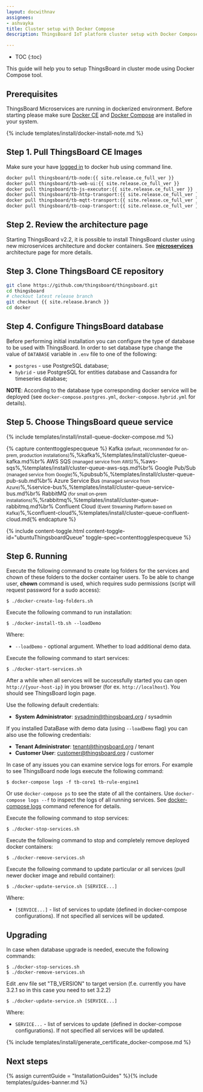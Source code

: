 ```yaml
---
layout: docwithnav
assignees:
- ashvayka
title: Cluster setup with Docker Compose
description: ThingsBoard IoT platform cluster setup with Docker Compose guide

---
```


* TOC
{:toc}

This guide will help you to setup ThingsBoard in cluster mode using Docker Compose tool. 

## Prerequisites

ThingsBoard Microservices are running in dockerized environment.
Before starting please make sure [Docker CE](https://docs.docker.com/install/) and [Docker Compose](https://docs.docker.com/compose/install/) are installed in your system. 

{% include templates/install/docker-install-note.md %}

## Step 1. Pull ThingsBoard CE Images

Make sure your have [logged in](https://docs.docker.com/engine/reference/commandline/login/) to docker hub using command line.

```bash
docker pull thingsboard/tb-node:{{ site.release.ce_full_ver }}
docker pull thingsboard/tb-web-ui:{{ site.release.ce_full_ver }}
docker pull thingsboard/tb-js-executor:{{ site.release.ce_full_ver }}
docker pull thingsboard/tb-http-transport:{{ site.release.ce_full_ver }}
docker pull thingsboard/tb-mqtt-transport:{{ site.release.ce_full_ver }}
docker pull thingsboard/tb-coap-transport:{{ site.release.ce_full_ver }}
```

## Step 2. Review the architecture page

Starting ThingsBoard v2.2, it is possible to install ThingsBoard cluster using new microservices architecture and docker containers. 
See [**microservices**](/docs/reference/msa/) architecture page for more details.

## Step 3. Clone ThingsBoard CE repository

```bash
git clone https://github.com/thingsboard/thingsboard.git
cd thingsboard
# checkout latest release branch
git checkout {{ site.release.branch }}
cd docker
```

## Step 4. Configure ThingsBoard database

Before performing initial installation you can configure the type of database to be used with ThingsBoard.
In order to set database type change the value of `DATABASE` variable in `.env` file to one of the following:

- `postgres` - use PostgreSQL database;
- `hybrid` - use PostgreSQL for entities database and Cassandra for timeseries database;

**NOTE**: According to the database type corresponding docker service will be deployed (see `docker-compose.postgres.yml`, `docker-compose.hybrid.yml` for details).

## Step 5. Choose ThingsBoard queue service 

{% include templates/install/install-queue-docker-compose.md %}

{% capture contenttogglespecqueue %}
Kafka <small>(default, recommended for on-prem, production installations)</small>%,%kafka%,%templates/install/cluster-queue-kafka.md%br%
AWS SQS <small>(managed service from AWS)</small>%,%aws-sqs%,%templates/install/cluster-queue-aws-sqs.md%br%
Google Pub/Sub <small>(managed service from Google)</small>%,%pubsub%,%templates/install/cluster-queue-pub-sub.md%br%
Azure Service Bus <small>(managed service from Azure)</small>%,%service-bus%,%templates/install/cluster-queue-service-bus.md%br%
RabbitMQ <small>(for small on-prem installations)</small>%,%rabbitmq%,%templates/install/cluster-queue-rabbitmq.md%br%
Confluent Cloud <small>(Event Streaming Platform based on Kafka)</small>%,%confluent-cloud%,%templates/install/cluster-queue-confluent-cloud.md{% endcapture %}

{% include content-toggle.html content-toggle-id="ubuntuThingsboardQueue" toggle-spec=contenttogglespecqueue %} 

## Step 6. Running

Execute the following command to create log folders for the services and chown of these folders to the docker container users. 
To be able to change user, **chown** command is used, which requires sudo permissions (script will request password for a sudo access): 

`
$ ./docker-create-log-folders.sh
`

Execute the following command to run installation:

`
$ ./docker-install-tb.sh --loadDemo
`

Where:

- `--loadDemo` - optional argument. Whether to load additional demo data.

Execute the following command to start services:

`
$ ./docker-start-services.sh
`

After a while when all services will be successfully started you can open `http://{your-host-ip}` in you browser (for ex. `http://localhost`).
You should see ThingsBoard login page.

Use the following default credentials:

- **System Administrator**: sysadmin@thingsboard.org / sysadmin

If you installed DataBase with demo data (using `--loadDemo` flag) you can also use the following credentials:

- **Tenant Administrator**: tenant@thingsboard.org / tenant
- **Customer User**: customer@thingsboard.org / customer

In case of any issues you can examine service logs for errors.
For example to see ThingsBoard node logs execute the following command:

`
$ docker-compose logs -f tb-core1 tb-rule-engine1
`

Or use `docker-compose ps` to see the state of all the containers.
Use `docker-compose logs --f` to inspect the logs of all running services.
See [docker-compose logs](https://docs.docker.com/compose/reference/logs/) command reference for details.

Execute the following command to stop services:

`
$ ./docker-stop-services.sh
`

Execute the following command to stop and completely remove deployed docker containers:

`
$ ./docker-remove-services.sh
`

Execute the following command to update particular or all services (pull newer docker image and rebuild container):

`
$ ./docker-update-service.sh [SERVICE...]
`

Where:

- `[SERVICE...]` - list of services to update (defined in docker-compose configurations). If not specified all services will be updated.

## Upgrading

In case when database upgrade is needed, execute the following commands:

```
$ ./docker-stop-services.sh
$ ./docker-remove-services.sh
```

Edit .env file set "TB_VERSION" to target version (f.e. currently you have 3.2.1 so in this case you need to set 3.2.2)

```
$ ./docker-update-service.sh [SERVICE...]
```

Where:

- `SERVICE...` - list of services to update (defined in docker-compose configurations). If not specified all services will be updated.


{% include templates/install/generate_certificate_docker-compose.md %}
## Next steps

{% assign currentGuide = "InstallationGuides" %}{% include templates/guides-banner.md %}
